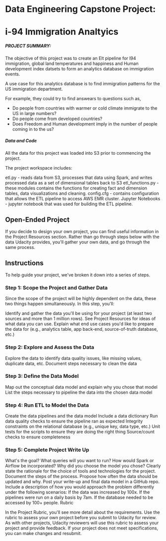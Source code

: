 # Data Engineering Capstone Project: 
# i-94 Immigration Analtyics 


##### PROJECT SUMMARY: 
The objective of this project was to create an Elt pipeline for I94 immigration, global land temperatures and happiness and Human development index datsets to form an analytics database on immigration events. 

A use case for this analytics database is to find immigration patterns for the US immigration department.

For example, they could try to find answears to questions such as,

- Do people from countries with warmer or cold climate immigrate to the US in large numbers?
- Do people come from developed countries?
- Does Freedom and Human development imply in the number of people coming in to the us?

##### Data and Code
All the data for this project was loaded into S3 prior to commencing the project. 

The project workspace includes:

etl.py - reads data from S3, processes that data using Spark, and writes processed data as a set of dimensional tables back to S3
etl_functions.py - these modules contains the functions for creating fact and dimension tables, data visualizations and cleaning.
config.cfg - contains configuration that allows the ETL pipeline to access AWS EMR cluster.
Jupyter Notebooks - jupyter notebook that was used for building the ETL pipeline.

## Open-Ended Project
If you decide to design your own project, you can find useful information in the Project Resources section. Rather than go through steps below with the data Udacity provides, you'll gather your own data, and go through the same process.

## Instructions
To help guide your project, we've broken it down into a series of steps.

### Step 1: Scope the Project and Gather Data
Since the scope of the project will be highly dependent on the data, these two things happen simultaneously. In this step, you’ll:

Identify and gather the data you'll be using for your project (at least two sources and more than 1 million rows). See Project Resources for ideas of what data you can use.
Explain what end use cases you'd like to prepare the data for (e.g., analytics table, app back-end, source-of-truth database, etc.)

### Step 2: Explore and Assess the Data
Explore the data to identify data quality issues, like missing values, duplicate data, etc.
Document steps necessary to clean the data

### Step 3: Define the Data Model
Map out the conceptual data model and explain why you chose that model
List the steps necessary to pipeline the data into the chosen data model

### Step 4: Run ETL to Model the Data
Create the data pipelines and the data model
Include a data dictionary
Run data quality checks to ensure the pipeline ran as expected
Integrity constraints on the relational database (e.g., unique key, data type, etc.)
Unit tests for the scripts to ensure they are doing the right thing
Source/count checks to ensure completeness

### Step 5: Complete Project Write Up
What's the goal? What queries will you want to run? How would Spark or Airflow be incorporated? Why did you choose the model you chose?
Clearly state the rationale for the choice of tools and technologies for the project.
Document the steps of the process.
Propose how often the data should be updated and why.
Post your write-up and final data model in a GitHub repo.
Include a description of how you would approach the problem differently under the following scenarios:
If the data was increased by 100x.
If the pipelines were run on a daily basis by 7am.
If the database needed to be accessed by 100+ people.
Rubric

In the Project Rubric, you'll see more detail about the requirements. Use the rubric to assess your own project before you submit to Udacity for review. As with other projects, Udacity reviewers will use this rubric to assess your project and provide feedback. If your project does not meet specifications, you can make changes and resubmit.